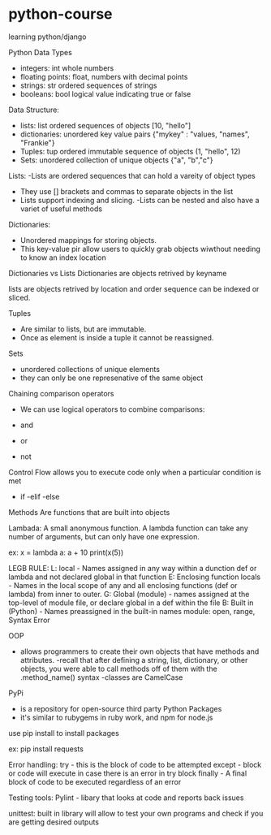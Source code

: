 # python-course
learning python/django

Python Data Types

- integers: int whole numbers
- floating points: float, numbers with decimal points
- strings: str ordered sequences of strings
- booleans: bool logical value indicating true or false

Data Structure:  
- lists: list ordered sequences of objects [10, "hello"]
- dictionaries: unordered key value pairs {"mykey" : "values, "names", "Frankie"}
- Tuples: tup ordered immutable sequence of objects (1, "hello", 12)
- Sets: unordered collection of unique objects {"a", "b","c"}


Lists:
-Lists are ordered sequences that can hold a vareity of object types 
- They use [] brackets and commas to separate objects in the list
- Lists support indexing and slicing. 
-Lists can be nested and also have a variet of useful methods

Dictionaries:
- Unordered mappings for storing objects.
- This key-value pir allow users to quickly grab objects wiwthout needing to know an index location

Dictionaries vs Lists
Dictionaries are objects retrived by keyname

lists are objects retrived by location and order sequence can be indexed or sliced.

Tuples
- Are similar to lists, but are immutable.
- Once as element is inside a tuple it cannot be reassigned.

Sets
- unordered collections of unique elements
- they can only be one represenative of the same object

Chaining comparison operators
- We can use logical operators to combine comparisons:

- and
- or
- not

Control Flow allows you to execute code only when a particular condition is met

- if
-elif
-else

Methods
Are functions that are built into objects

Lambada: A small anonymous function. A lambda function can take any number of arguments, but can only have one expression.

ex: x = lambda a: a + 10
print(x(5))

LEGB RULE:
L: local - Names assigned in any way within a dunction def or lambda and not declared global in that function
E: Enclosing function locals -  Names in the local scope of any and all enclosing functions (def or lambda) from inner to outer.
G: Global (module) - names assigned at the top-level of module file, or declare global in a def within the file
B: Built in (Python) - Names preassigned in the built-in names module: open, range, Syntax Error

OOP 
- allows programmers to create their own objects that have methods and attributes.
-recall that after defining a string, list, dictionary, or other objects, you were able to call methods off of them with the .method_name() syntax
-classes are CamelCase

PyPi 
- is a repository for open-source third party Python Packages
- it's similar to rubygems in ruby work, and npm for node.js

use pip install to install packages

ex: pip install requests

Error handling:
try - this is the block of code to be attempted
except - block or code will execute in case there is an error in try block
finally - A final block of code to be executed regardless of an error

Testing tools:
Pylint - libary that looks at code and reports back issues

unittest: built in library will allow to test your own programs and check if you are getting desired outputs
